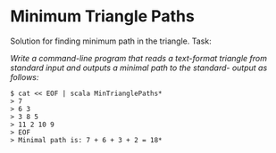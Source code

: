# Minimum Triangle Paths

Solution for finding minimum path in the triangle.
Task:

*Write a command-line program that reads a text-format triangle from standard input and outputs a minimal path to the standard-
output as follows:*
```
$ cat << EOF | scala MinTrianglePaths*
> 7
> 6 3
> 3 8 5
> 11 2 10 9
> EOF
> Minimal path is: 7 + 6 + 3 + 2 = 18*
```